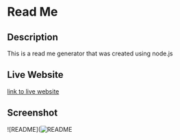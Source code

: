 # Read Me

## Description
This is a read me generator that was created using node.js



## Live Website
[link to live website](https://drive.google.com/file/d/16hfZ2YZ4gU3v-VpvpY95bXKXmkSx88GO/view)


## Screenshot 
![README](![README](https://user-images.githubusercontent.com/110427818/199521284-fda7f583-8031-43b0-8aa9-8bf6584b865c.png)


